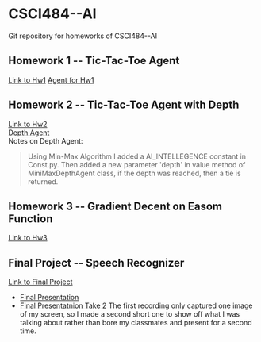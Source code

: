 # CSCI484--AI
Git repository for homeworks of CSCI484--AI

## Homework 1 -- Tic-Tac-Toe Agent
[Link to Hw1](https://github.com/rSterling319/CSCI484--AI/tree/homework1)
[Agent for Hw1](https://github.com/rSterling319/CSCI484--AI/blob/homework1/tictactoe/SmartAgent.py)

## Homework 2 -- Tic-Tac-Toe Agent with Depth
[Link to Hw2](https://github.com/rSterling319/CSCI484--AI/tree/homework2)  
[Depth Agent](https://github.com/rSterling319/CSCI484--AI/blob/homework2/tictactoe/MiniMaxDepthAgent.py)  
Notes on Depth Agent:  
> Using Min-Max Algorithm I added a AI_INTELLEGENCE constant in Const.py. Then added a new parameter 'depth' in value method of MiniMaxDepthAgent class, if the depth was reached, then a tie is returned.

## Homework 3 -- Gradient Decent on Easom Function
[Link to Hw3](https://github.com/rSterling319/CSCI484--AI/tree/homework3/easomFunction)

## Final Project -- Speech Recognizer
[Link to Final Project](https://github.com/rSterling319/CSCI484--AI/tree/final-project)

  * [Final Presentation](https://youtu.be/HyR1xYF1sDQ)
  * [Final Presentatnion Take 2](https://youtu.be/FBKq5kl0FTU)
   The first recording only captured one image of my screen, so I made a second short one to show off what I was talking about rather than bore my classmates and present for a second time.